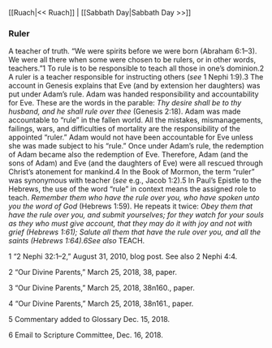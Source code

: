 [[Ruach|<< Ruach]]  |  [[Sabbath Day|Sabbath Day >>]]

### Ruler
A teacher of truth. “We were spirits before we were born (Abraham 6:1–3). We were all there when some were chosen to be rulers, or in other words, teachers.”1 To rule is to be responsible to teach all those in one’s dominion.2 A ruler is a teacher responsible for instructing others (*see* 1 Nephi 1:9).3 The account in Genesis explains that Eve (and by extension her daughters) was put under Adam’s rule. Adam was handed responsibility and accountability for Eve. These are the words in the parable: *Thy desire shall be to thy husband, and he shall rule over thee* (Genesis 2:18). Adam was made accountable to “rule” in the fallen world. All the mistakes, mismanagements, failings, wars, and difficulties of mortality are the responsibility of the appointed “ruler.” Adam would not have been accountable for Eve unless she was made subject to his “rule.” Once under Adam’s rule, the redemption of Adam became also the redemption of Eve. Therefore, Adam (and the sons of Adam) and Eve (and the daughters of Eve) were all rescued through Christ’s atonement for mankind.4 In the Book of Mormon, the term “ruler” was synonymous with teacher (*see* e.g., Jacob 1:2).5 In Paul’s Epistle to the Hebrews, the use of the word “rule” in context means the assigned role to teach. *Remember them who have the rule over you, who have spoken unto you the word of God* (Hebrews 1:59). He repeats it twice: *Obey them that have the rule over you, and submit yourselves; for they watch for your souls as they who must give account, that they may do it with joy and not with grief *(Hebrews 1:61); *Salute all them that have the rule over you, and all the saints* (Hebrews 1:64).6*See also* TEACH.



1 “2 Nephi 32:1–2,” August 31, 2010, blog post. See also 2 Nephi 4:4.


2 “Our Divine Parents,” March 25, 2018, 38, paper.


3 “Our Divine Parents,” March 25, 2018, 38n160., paper.


4 “Our Divine Parents,” March 25, 2018, 38n161., paper.


5 Commentary added to Glossary Dec. 15, 2018.


6 Email to Scripture Committee, Dec. 16, 2018.